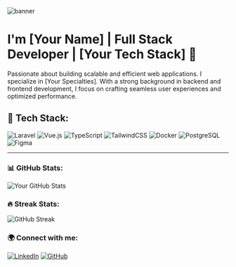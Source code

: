 <img src="your-banner-image-url" alt="banner" />

# I'm [Your Name] | Full Stack Developer | [Your Tech Stack] 👋

Passionate about building scalable and efficient web applications. I specialize in [Your Specialties]. With a strong background in backend and frontend development, I focus on crafting seamless user experiences and optimized performance.

## 🚀 Tech Stack:
![Laravel](https://img.shields.io/badge/Laravel-%23FF2D20.svg?style=for-the-badge&logo=laravel&logoColor=white)
![Vue.js](https://img.shields.io/badge/Vue.js-%2335495e.svg?style=for-the-badge&logo=vuedotjs&logoColor=%234FC08D)
![TypeScript](https://img.shields.io/badge/TypeScript-%23007ACC.svg?style=for-the-badge&logo=typescript&logoColor=white)
![TailwindCSS](https://img.shields.io/badge/TailwindCSS-%2338B2AC.svg?style=for-the-badge&logo=tailwind-css&logoColor=white)
![Docker](https://img.shields.io/badge/Docker-%230db7ed.svg?style=for-the-badge&logo=docker&logoColor=white)
![PostgreSQL](https://img.shields.io/badge/PostgreSQL-%23316192.svg?style=for-the-badge&logo=postgresql&logoColor=white)
![Figma](https://img.shields.io/badge/Figma-%23F24E1E.svg?style=for-the-badge&logo=figma&logoColor=white)

---

### 📊 GitHub Stats:
![Your GitHub Stats](https://github-readme-stats.vercel.app/api?username=YourGitHubUsername&show_icons=true&theme=radical)

### 🔥 Streak Stats:
![GitHub Streak](https://github-readme-streak-stats.herokuapp.com/?user=YourGitHubUsername&theme=radical)

### 🌍 Connect with me:
[![LinkedIn](https://img.shields.io/badge/LinkedIn-%230A66C2.svg?style=for-the-badge&logo=linkedin&logoColor=white)](https://www.linkedin.com/in/yourprofile)
[![GitHub](https://img.shields.io/badge/GitHub-%23181717.svg?style=for-the-badge&logo=github&logoColor=white)](https://github.com/YourGitHubUsername)
